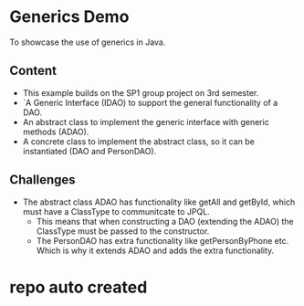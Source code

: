 # Generics Demo
To showcase the use of generics in Java.

## Content
- This example builds on the SP1 group project on 3rd semester.
- `A Generic Interface (IDAO) to support the general functionality of a DAO.
- An abstract class to implement the generic interface with generic methods (ADAO).
- A concrete class to implement the abstract class, so it can be instantiated (DAO and PersonDAO).

## Challenges
- The abstract class ADAO has functionality like getAll and getById, which must have a ClassType to communitcate to JPQL.
  - This means that when constructing a DAO (extending the ADAO) the ClassType must be passed to the constructor.
  - The PersonDAO has extra functionality like getPersonByPhone etc. Which is why it extends ADAO and adds the extra functionality.
# repo auto created
